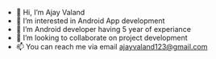 - 👋 Hi, I’m Ajay Valand
- 👀 I’m interested in Android App development
- 🌱 I’m Android developer having 5 year of experiance
- 💞️ I’m looking to collaborate on project development
- 📫 You can reach me via email ajayvaland123@gmail.com

